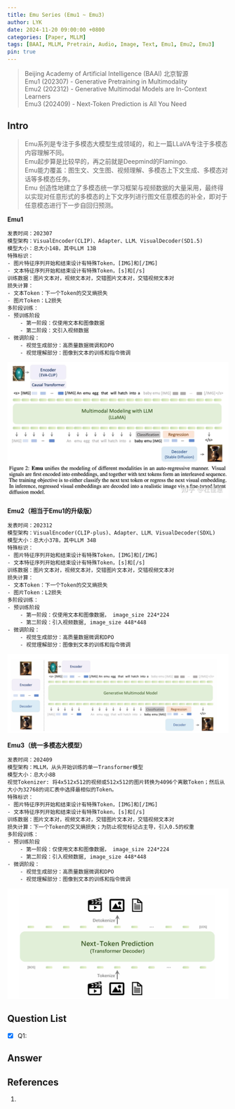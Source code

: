 ```yaml
---
title: Emu Series (Emu1 ~ Emu3)
author: LYK
date: 2024-11-20 09:00:00 +0800
categories: [Paper, MLLM]
tags: [BAAI, MLLM, Pretrain, Audio, Image, Text, Emu1, Emu2, Emu3]
pin: true
---
```

> Beijing Academy of Artificial Intelligence (BAAI) 北京智源  
> Emu1 (202307) - Generative Pretraining in Multimodality  
> Emu2 (202312) - Generative Multimodal Models are In-Context Learners  
> Emu3 (202409) - Next-Token Prediction is All You Need  

## Intro
> Emu系列是专注于多模态大模型生成领域的，和上一篇LLaVA专注于多模态内容理解不同。  
> Emu起步算是比较早的，再之前就是Deepmind的Flamingo.  
> Emu能力覆盖：图生文、文生图、视频理解、多模态上下文生成、多模态对话等多模态任务。  
> Emu 创造性地建立了多模态统一学习框架与视频数据的大量采用，最终得以实现对任意形式的多模态的上下文序列进行图文任意模态的补全，即对于任意模态进行下一步自回归预测。  

**Emu1**
```angular2html
发表时间：202307
模型架构：VisualEncoder(CLIP)、Adapter、LLM、VisualDecoder(SD1.5)
模型大小：总大小14B，其中LLM 13B
特殊标识：
- 图片特征序列开始和结束设计有特殊Token，[IMG]和[/IMG]
- 文本特征序列开始和结束设计有特殊Token，[s]和[/s]
训练数据：图片文本对，视频文本对，交错图片文本对，交错视频文本对
损失计算：
- 文本Token：下一个Token的交叉熵损失
- 图片Token：L2损失
多阶段训练：
- 预训练阶段
    - 第一阶段：仅使用文本和图像数据
    - 第二阶段：文引入视频数据
- 微调阶段：
    - 视觉生成部分：高质量数据微调和DPO
    - 视觉理解部分：图像到文本的训练和指令微调
```
![Emu1架构图](/assets/img/MLLM/EMU1.jpg)

**Emu2（相当于Emu1的升级版）**
```angular2html
发表时间：202312
模型架构：VisualEncoder(CLIP-plus)、Adapter、LLM、VisualDecoder(SDXL)
模型大小：总大小37B，其中LLM 34B
特殊标识：
- 图片特征序列开始和结束设计有特殊Token，[IMG]和[/IMG]
- 文本特征序列开始和结束设计有特殊Token，[s]和[/s]
训练数据：图片文本对，视频文本对，交错图片文本对，交错视频文本对
损失计算：
- 文本Token：下一个Token的交叉熵损失
- 图片Token：L2损失
多阶段训练：
- 预训练阶段
    - 第一阶段：仅使用文本和图像数据， image_size 224*224
    - 第二阶段：引入视频数据, image_size 448*448
- 微调阶段：
    - 视觉生成部分：高质量数据微调和DPO
    - 视觉理解部分：图像到文本的训练和指令微调
```
![Emu2架构图](/assets/img/MLLM/EMU2.jpg)

**Emu3（统一多模态大模型）**
```angular2html
发表时间：202409
模型架构：MLLM，从头开始训练的单一Transformer模型
模型大小：总大小8B
视觉Tokenizer: 将4x512x512的视频或512x512的图片转换为4096个离散Token；然后从大小为32768的词汇表中选择最相似的Token。
特殊标识：
- 图片特征序列开始和结束设计有特殊Token，[IMG]和[/IMG]
- 文本特征序列开始和结束设计有特殊Token，[s]和[/s]
训练数据：图片文本对，视频文本对，交错图片文本对，交错视频文本对
损失计算：下一个Token的交叉熵损失；为防止视觉标记占主导，引入0.5的权重
多阶段训练：
- 预训练阶段
    - 第一阶段：仅使用文本和图像数据， image_size 224*224
    - 第二阶段：引入视频数据, image_size 448*448
- 微调阶段：
    - 视觉生成部分：高质量数据微调和DPO
    - 视觉理解部分：图像到文本的训练和指令微调
```
![Emu3架构图](/assets/img/MLLM/EMU3.jpg)


## Question List
- [x] Q1: 

## Answer

## References
1. 
